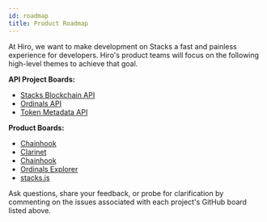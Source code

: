 ```yaml
---
id: roadmap
title: Product Roadmap
---
```


At Hiro, we want to make development on Stacks a fast and painless experience for developers. Hiro's product teams will focus on the following high-level themes to achieve that goal.

**API Project Boards:**
- [Stacks Blockchain API](https://github.com/orgs/hirosystems/projects/11/views/4?filterQuery=-label%3Aicebox+-status%3A%22%E2%9C%85+Done%22+repo%3A%22hirosystems%2Fstacks-blockchain-api%22)
- [Ordinals API](https://github.com/orgs/hirosystems/projects/28/views/1?filterQuery=-status%3A%22%E2%9C%85+Done%22+-label%3Aicebox+repo%3A%22hirosystems%2Fordinals-api%22)
- [Token Metadata API](https://github.com/orgs/hirosystems/projects/11/views/4?filterQuery=-label%3Aicebox+-status%3A%22%E2%9C%85+Done%22+repo%3A%22hirosystems%2Ftoken-metadata-api%22)

**Product Boards:**
- [Chainhook](https://github.com/orgs/hirosystems/projects/15/views/13?filterQuery=-status%3A%22%E2%9C%85+Done%22+-label%3Aicebox+repo%3A%22hirosystems%2Fchainhook%22)
- [Clarinet](https://github.com/orgs/hirosystems/projects/15/views/13?filterQuery=-status%3A%22%E2%9C%85+Done%22+-label%3Aicebox+repo%3A%22hirosystems%2Fclarinet%22)
- [Chainhook](https://github.com/orgs/hirosystems/projects/15/views/13?filterQuery=-status%3A%22%E2%9C%85+Done%22+-label%3Aicebox+repo%3A%22hirosystems%2Fchainhook%22)
- [Ordinals Explorer](https://github.com/orgs/hirosystems/projects/28/views/1?filterQuery=-status%3A%22%E2%9C%85+Done%22+-label%3Aicebox+repo%3A%22hirosystems%2Fordinals-explorer%22)
- [stacks.js](https://github.com/orgs/hirosystems/projects/15/views/13?filterQuery=-status%3A%22%E2%9C%85+Done%22+-label%3Aicebox+repo%3A%22hirosystems%2Fstacks.js%22)

Ask questions, share your feedback, or probe for clarification by commenting on the issues associated with each project's GitHub board listed above.
